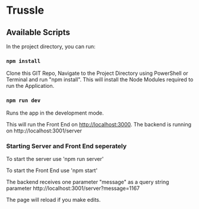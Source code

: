 # Trussle

## Available Scripts

In the project directory, you can run:

### `npm install`


Clone this GIT Repo, Navigate to the Project Directory using PowerShell or Terminal and run "npm install".
This will install the Node Modules required to run the Application.

### `npm run dev`

Runs the app in the development mode.<br>

This will run the Front End on [http://localhost:3000](http://localhost:3000).
The backend is running on http://localhost:3001/server

### Starting Server and Front End seperately

To start the server use 'npm run server'

To start the Front End use 'npm start'

The backend receives one parameter "message" as a query string parameter
http://localhost:3001/server?message=1167

The page will reload if you make edits.

